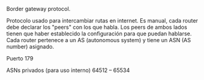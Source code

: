 Border gateway protocol.

Protocolo usado para intercambiar rutas en internet.
Es manual, cada router debe declarar los "peers" con los que habla.
Los peers de ambos lados tienen que haber establecido la configuración para que puedan hablarse.
Cada router pertenece a un AS (autonomous system) y tiene un ASN (AS number) asignado.

Puerto 179

ASNs privados (para uso interno)
64512 – 65534
